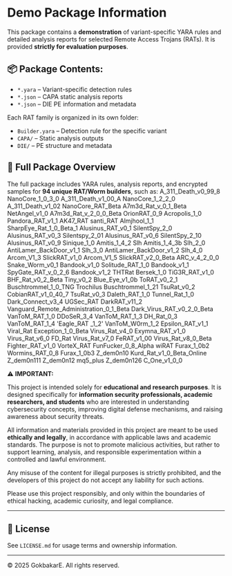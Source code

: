 # Demo Package Information

This package contains a **demonstration** of variant-specific YARA rules and detailed analysis reports for selected Remote Access Trojans (RATs). It is provided **strictly for evaluation purposes**.

## 📦 Package Contents:
- `*.yara` – Variant-specific detection rules
- `*.json` – CAPA static analysis reports
- `*.json` – DIE PE information and metadata

Each RAT family is organized in its own folder:
- `Builder.yara` – Detection rule for the specific variant
- `CAPA/` – Static analysis outputs
- `DIE/` – PE structure and metadata

## 🎯 Full Package Overview

The full package includes YARA rules, analysis reports, and encrypted samples for **94 unique RAT/Worm builders**, such as: 
 A_311_Death_v0_99_8          NanoCore_1_0_3_0
 A_311_Death_v1_00_A          NanoCore_1_2_2_0
 A_311_Death_v1_02            NanoCore_RAT_Beta
 A7m3d_Rat_v_0_1_Beta         NetAngel_v1_0
 A7m3d_Rat_v_2_0_0_Beta       OrionRAT_0_9
 Acropolis_1_0                Pandora_RAT_v1_1
 AK47_RAT                     santi_RAT
 Almjhool_1_1                 SharpEye_Rat_1_0_Beta_1
 Alusinus_RAT_v0_1            SilentSpy_2_0
 Alusinus_RAT_v0_3            Silentspy_2_01
 Alusinus_RAT_v0_6            SilentSpy_2_10
 Alusinus_RAT_v0_9            Sinique_1_0
 Amitis_1_4_2                 Slh
 Amitis_1_4_3b                Slh_2_0
 AntiLamer_BackDoor_v1_1      Slh_3_0
 AntiLamer_BackDoor_v1_2      Slh_4_0
 Arcom_V1_3                   SlickRAT_v1_0
 Arcom_V1_5                   SlickRAT_v2_0_Beta
 ARC_v_4_2_0_0                Snake_Worm_v0_1
 Bandook_v1_0                 Solitude_RAT_1_0
 Bandook_v1_1                 SpyGate_RAT_v_0_2_6
 Bandook_v1_2                 THTRat
 Bersek_1_0                   TiG3R_RAT_v1_0
 BHF_Rat_v0_2_Beta            Tiny_v0_2
 Blue_Eye_v1_0b               ToRAT_v0_2_1
 Buschtrommel_1_0_TNG         Trochilus
 Buschtrommel_1_21            TsuRat_v0_2
 CobianRAT_v1_0_40_7          TsuRat_v0_3
 Daleth_RAT_1_0               Tunnel_Rat_1_0
 Dark_Connect_v3_4            UGSec_RAT
 DarkRAT_v11_2                Vanguard_Remote_Administration_0_1_Beta
 Dark_Virus_RAT_v0_2_0_Beta   VanToM_RAT_1_0
 DDoSeR_3_4                   VanToM_RAT_1_3
 DH_Rat_0_3                   VanToM_RAT_1_4
'Eagle_RAT _1_2'              VanToM_W0rm_1_2
 Epsilon_RAT_v1_1             Viral_Rat
 Exception_1_0_Beta           Virus_Rat_v4_0
 Exymna_RAT_v1_0              Virus_Rat_v6_0
 FD_Rat                       Virus_Rat_v7_0
 FeRAT_v1_00                  Virus_Rat_v8_0_Beta
 Fighter_RAT_v1_0             VorteX_RAT
 FunFucker_0_8_Alpha          wiRAT
 Furax_1_0b2                  Wormins_RAT_0_8
 Furax_1_0b3                  Z_dem0n10
 Kurd_Rat_v1_0_Beta_Online    Z_dem0n111
 Z_dem0n12                    mq5_plus 
 Z_dem0n126                   C_One_v1_0_0  


⚠️ **IMPORTANT:**

This project is intended solely for **educational and research purposes**. It is designed specifically for **information security professionals, academic researchers, and students** who are interested in understanding cybersecurity concepts, improving digital defense mechanisms, and raising awareness about security threats.

All information and materials provided in this project are meant to be used **ethically and legally**, in accordance with applicable laws and academic standards. The purpose is not to promote malicious activities, but rather to support learning, analysis, and responsible experimentation within a controlled and lawful environment.

Any misuse of the content for illegal purposes is strictly prohibited, and the developers of this project do not accept any liability for such actions.

Please use this project responsibly, and only within the boundaries of ethical hacking, academic curiosity, and legal compliance.

---

## 📜 License
See `LICENSE.md` for usage terms and ownership information.

---

© 2025 GokbakarE. All rights reserved.
